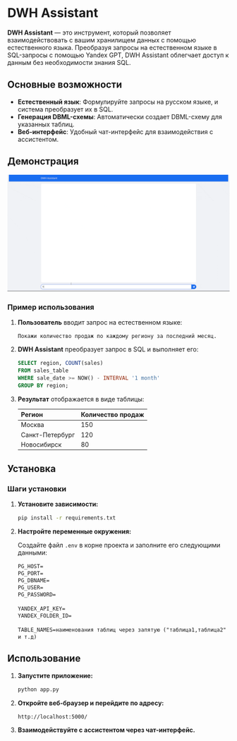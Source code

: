 # DWH Assistant

**DWH Assistant** — это инструмент, который позволяет взаимодействовать с вашим хранилищем данных с помощью естественного языка. Преобразуя запросы на естественном языке в SQL-запросы с помощью Yandex GPT, DWH Assistant облегчает доступ к данным без необходимости знания SQL.

## Основные возможности

- **Естественный язык**: Формулируйте запросы на русском языке, и система преобразует их в SQL.
- **Генерация DBML-схемы**: Автоматически создает DBML-схему для указанных таблиц.
- **Веб-интерфейс**: Удобный чат-интерфейс для взаимодействия с ассистентом.

## Демонстрация

![Интерфейс DWH Assistant](https://github.com/alexey0101/dwh-assistant/raw/main/demo.gif)

### Пример использования

1. **Пользователь** вводит запрос на естественном языке:
   
   ```
   Покажи количество продаж по каждому региону за последний месяц.
   ```

2. **DWH Assistant** преобразует запрос в SQL и выполняет его:

   ```sql
   SELECT region, COUNT(sales) 
   FROM sales_table 
   WHERE sale_date >= NOW() - INTERVAL '1 month' 
   GROUP BY region;
   ```

3. **Результат** отображается в виде таблицы:

   | Регион     | Количество продаж |
   |------------|-------------------|
   | Москва     | 150               |
   | Санкт-Петербург | 120           |
   | Новосибирск | 80                |

## Установка


### Шаги установки

1. **Установите зависимости:**

   ```bash
   pip install -r requirements.txt
   ```

2. **Настройте переменные окружения:**

   Создайте файл `.env` в корне проекта и заполните его следующими данными:

   ```env
   PG_HOST=
   PG_PORT=
   PG_DBNAME=
   PG_USER=
   PG_PASSWORD=

   YANDEX_API_KEY=
   YANDEX_FOLDER_ID=

   TABLE_NAMES=наименования таблиц через запятую ("таблица1,таблица2" и т.д)
   ```

## Использование

1. **Запустите приложение:**

   ```bash
   python app.py
   ```

2. **Откройте веб-браузер и перейдите по адресу:**

   ```
   http://localhost:5000/
   ```

3. **Взаимодействуйте с ассистентом через чат-интерфейс.**
